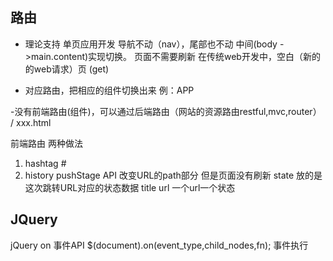## 路由
  - 理论支持 单页应用开发  导航不动（nav），尾部也不动  中间(body ->main.content)实现切换。 页面不需要刷新     在传统web开发中，空白（新的的web请求）页 (get) 

  - 对应路由，把相应的组件切换出来 例：APP

  -没有前端路由(组件)，可以通过后端路由（网站的资源路由restful,mvc,router） / xxx.html

前端路由 两种做法
  1. hashtag #
  2. history  pushStage API 改变URL的path部分 但是页面没有刷新
state 放的是这次跳转URL对应的状态数据
title 
url  一个url一个状态


## JQuery
  jQuery on 事件API
    $(document).on(event_type,child_nodes,fn); 事件执行


